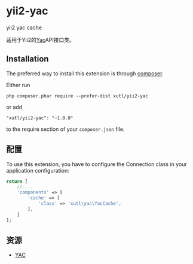 # yii2-yac
yii2 yac cache


适用于Yii2的[Yac](https://github.com/laruence/yac)API接口类。

Installation
------------

The preferred way to install this extension is through [composer](http://getcomposer.org/download/).

Either run

```
php composer.phar require --prefer-dist xutl/yii2-yac
```

or add

```
"xutl/yii2-yac": "~1.0.0"
```

to the require section of your `composer.json` file.

配置
----

To use this extension, you have to configure the Connection class in your application configuration:

```php
return [
    //....
    'components' => [
        'cache' => [
            'class' => 'xutl\yac\YacCache',
        ],
    ]
];
```

资源
-----

* [YAC](https://github.com/laruence/yac)